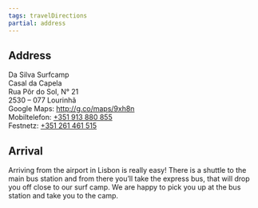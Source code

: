 ```yaml
---
tags: travelDirections
partial: address
---
```


## Address

Da Silva Surfcamp<br>
Casal da Capela<br>
Rua Pôr do Sol, N° 21<br>
2530 – 077 Lourinhã<br>
Google Maps: <a href="http://g.co/maps/9xh8n">http://g.co/maps/9xh8n</a><br>
Mobiltelefon: <a href="tel:+351 913 880 855">+351 913 880 855</a><br>
Festnetz: <a href="tel:+351 261 461 515">+351 261 461 515</a>

## Arrival

Arriving from the airport in Lisbon is really easy! There is a shuttle to the main bus station and from there you’ll take the express bus, that will drop you off close to our surf camp. We are happy to pick you up at the bus station and take you to the camp.

